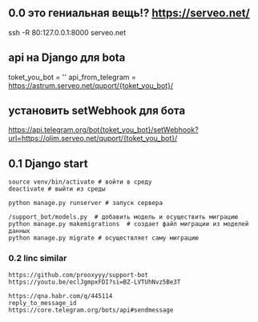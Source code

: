 ## 0.0 это гениальная вещь!? https://serveo.net/
ssh -R 80:127.0.0.1:8000 serveo.net

## api на Django для bota
toket_you_bot = ''
api_from_telegram = https://astrum.serveo.net/quport/{toket_you_bot}/

## установить setWebhook для бота
https://api.telegram.org/bot{toket_you_bot}/setWebhook?url=https://olim.serveo.net/quport/{toket_you_bot}/

## 0.1 Django start

```
source venv/bin/activate # войти в среду
deactivate # выйти из среды

python manage.py runserver # запуск сервера

/support_bot/models.py  # добавить модель и осуществить миграцию
python manage.py makemigrations  # создает файл миграции из моделей данных
python manage.py migrate # осуществляет саму миграцию
```   

### 0.2  linc similar 
```
https://github.com/prooxyyy/support-bot
https://youtu.be/eclJgmpxFDI?si=BZ-LVTUhNvz5Be3T

https://qna.habr.com/q/445114
reply_to_message_id
https://core.telegram.org/bots/api#sendmessage
```
